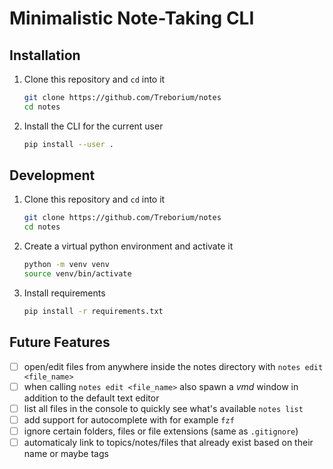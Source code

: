 # Minimalistic Note-Taking CLI

## Installation

1. Clone this repository and `cd` into it

   ```bash
   git clone https://github.com/Treborium/notes
   cd notes
   ```

2. Install the CLI for the current user

   ```bash
   pip install --user .
   ```

## Development

1. Clone this repository and `cd` into it

   ```bash
   git clone https://github.com/Treborium/notes
   cd notes
   ```

2. Create a virtual python environment and activate it

   ```bash
   python -m venv venv
   source venv/bin/activate
   ```

3. Install requirements

   ```bash
   pip install -r requirements.txt
   ```


## Future Features

- [ ] open/edit files from anywhere inside the notes directory with
      `notes edit <file_name>`
- [ ] when calling `notes edit <file_name>` also spawn a _vmd_ window in
      addition to the default text editor
- [ ] list all files in the console to quickly see what's available `notes list`
- [ ] add support for autocomplete with for example `fzf`
- [ ] ignore certain folders, files or file extensions (same as `.gitignore`)
- [ ] automaticaly link to topics/notes/files that already exist based on their
      name or maybe tags
